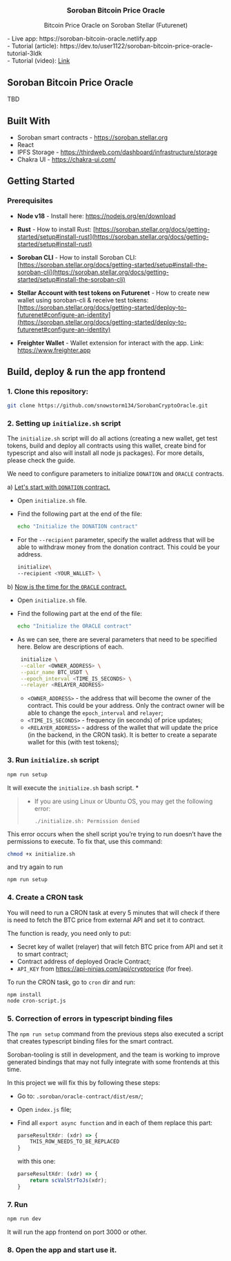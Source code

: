 <div>

<h3 align="center">Soroban Bitcoin Price Oracle</h3>

  <p align="center"> Bitcoin Price Oracle on Soroban Stellar (Futurenet)</p>
    - Live app: https://soroban-bitcoin-oracle.netlify.app<br/>
    - Tutorial (article): https://dev.to/user1122/soroban-bitcoin-price-oracle-tutorial-3ldk<br/>
    - Tutorial (video): <a href="https://www.youtube.com/watch?v=YEHb36HEUyc">Link</a>
</div>

## Soroban Bitcoin Price Oracle

TBD

## Built With

- Soroban smart contracts - https://soroban.stellar.org
- React
- IPFS Storage - https://thirdweb.com/dashboard/infrastructure/storage
- Chakra UI - https://chakra-ui.com/


## Getting Started

### Prerequisites

* **Node v18** - Install here: https://nodejs.org/en/download
  
* **Rust** - How to install Rust: 
  [https://soroban.stellar.org/docs/getting-started/setup#install-rust](https://soroban.stellar.org/docs/getting-started/setup#install-rust)

* **Soroban CLI** - How to install Soroban CLI: 
  [https://soroban.stellar.org/docs/getting-started/setup#install-the-soroban-cli](https://soroban.stellar.org/docs/getting-started/setup#install-the-soroban-cli)
  
* **Stellar Account with test tokens on Futurenet** - How to create new wallet using soroban-cli & receive test tokens:
  [https://soroban.stellar.org/docs/getting-started/deploy-to-futurenet#configure-an-identity](https://soroban.stellar.org/docs/getting-started/deploy-to-futurenet#configure-an-identity)

* **Freighter Wallet** - Wallet extension for interact with the app. Link: https://www.freighter.app



## Build, deploy & run the app frontend

### 1. Clone this repository:
   ```sh
   git clone https://github.com/snowstorm134/SorobanCryptoOracle.git
   ```

### 2. Setting up `initialize.sh` script
   
  The `initialize.sh` script will do all actions (creating a new wallet, get test tokens, build and deploy all contracts using this wallet, create bind for typescript and also will install all node js packages). For more details, please check the guide.

  We need to configure parameters to initialize `DONATION` and `ORACLE` contracts.

  a) <ins>Let's start with `DONATION` contract.</ins>

  - Open `initialize.sh` file.
  - Find the following part at the end of the file:
    
    ```sh
    echo "Initialize the DONATION contract"
    ```
  - For the `--recipient` parameter, specify the wallet address that will be able to withdraw money from the donation contract. This could be your address.
    
    ```sh
    initialize\
    --recipient <YOUR_WALLET> \
    ```

   b) <ins>Now is the time for the `ORACLE` contract.</ins>

   - Open `initialize.sh` file.
   - Find the following part at the end of the file:
    
     ```sh
     echo "Initialize the ORACLE contract"
     ```
   - As we can see, there are several parameters that need to be specified here. Below are descriptions of each.
     ```sh
      initialize \
      --caller <OWNER_ADDRESS> \
      --pair_name BTC_USDT \
      --epoch_interval <TIME_IS_SECONDS> \
      --relayer <RELAYER_ADDRESS>
     ```

     - `<OWNER_ADDRESS>` - the address that will become the owner of the contract. This could be your address. Only the contract owner will be able to change the `epoch_interval` and `relayer`;
     - `<TIME_IS_SECONDS>` - frequency (in seconds) of price updates;
     - `<RELAYER_ADDRESS>` - address of the wallet that will update the price (in the backend, in the CRON task). It is better to create a separate wallet for this (with test tokens);
   
### 3. Run `initialize.sh` script
   ```sh
   npm run setup
   ```
  It will execute the `initialize.sh` bash script. *

  > * If you are using Linux or Ubuntu OS, you may get the following error:
  >   
  >   `./initialize.sh: Permission denied`

  This error occurs when the shell script you’re trying to run doesn’t have the permissions to execute. To fix that, use this command:

  ```sh
  chmod +x initialize.sh
  ```

  and try again to run 
  
  ```sh
  npm run setup
  ```

### 4. Create a CRON task

   You will need to run a CRON task at every 5 minutes that will check if there is need to fetch the BTC price from external API and set it to contract.
   
   The function is ready, you need only to put:
   - Secret key of wallet (relayer) that will fetch BTC price from API and set it to smart contract;
   - Contract address of deployed Oracle Contract;
   - `API_KEY` from https://api-ninjas.com/api/cryptoprice (for free).
     
   To run the CRON task, go to `cron` dir and run:
   ```sh
   npm install
   node cron-script.js
   ```


### 5. Correction of errors in typescript binding files

  The `npm run setup` command from the previous steps also executed a script that creates typescript binding files for the smart contract.

  Soroban-tooling is still in development, and the team is working to improve generated bindings that may not fully integrate with some frontends at this time.

  In this project we will fix this by following these steps:
  - Go to: `.soroban/oracle-contract/dist/esm/`;
  - Open `index.js` file;
  - Find all `export async function` and in each of them replace this part:

    ```js
    parseResultXdr: (xdr) => {
        THIS_ROW_NEEDS_TO_BE_REPLACED
    }
    ```
  
    with this one:
    ```js
    parseResultXdr: (xdr) => {
        return scValStrToJs(xdr);
    }
    ```

### 7. Run
   ```sh
   npm run dev
   ```
   It will run the app frontend on port 3000 or other.
 
### 8. Open the app and start use it.
  
